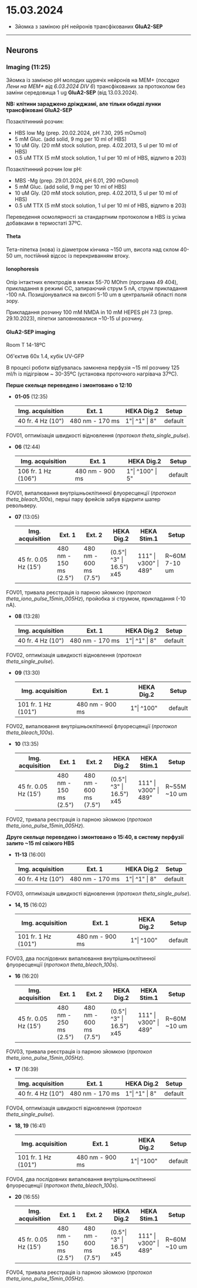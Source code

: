 15.03.2024
=========
- Зйомка з заміною pH нейронів трансфікованих __GluA2-SEP__

---

## Neurons
### Imaging (11:25)
Зйомка із заміною pH  молодих щурячіх нейронів на MEM+ (_посадка Лени на MEM+ від 6.03.2024 DIV 6_) трансфікованих за протоколом без заміни середовища 1 ug  __GluA2-SEP__ (від 13.03.2024).

__NB: клітини зараджено дріжджамі, але тільки обидві лунки трансфіковані GluA2-SEP__

Позаклітинний розчин:

- HBS low Mg (prep. 20.02.2024, pH 7.30,  295 mOsmol)
- 5 mM Gluc. (add solid, 9 mg per 10 ml of HBS)
- 10 uM Gly. (20 mM stock solution, prep. 4.02.2013, 5 ul per 10 ml of HBS)
- 0.5 uM TTX (5 mM stock solution, 1 ul per 10 ml of HBS, відлито в 203)

Позаклітинний розчин low pH:

- MBS -Mg  (prep. 29.01.2024, pH 6.01, 290 mOsmol)
- 5 mM Gluc. (add solid, 9 mg per 10 ml of HBS)
- 10 uM Gly. (20 mM stock solution, prep. 4.02.2013, 5 ul per 10 ml of HBS)
- 0.5 uM TTX (5 mM stock solution, 1 ul per 10 ml of HBS, відлито в 203)

Переведення осмолярності за стандартним протоколом в HBS із усіма добавками в термостаті 37ºC.

#### Theta

Тета-піпетка (нова) із діаметром кінчика ~150 um, висота над склом 40-50 um, постійний відсос із перекриванням втоку.

#### Ionophoresis

Опір інтактних електродів в межах 55-70 MOhm (програма 49 404), прикладання в режимі CC, запираючий струм 5 nA, струм прикладання -100 nA. Позиціонувалися на висоті 5-10 um в центральній області поля зору.

Прикладання розчину 100 mM NMDA in 10 mM HEPES pH 7.3 (prep. 29.10.2023), піпетки заповнювалися ~10-15 ul розчину.

#### GluA2-SEP imaging
Room T 14-18ºC

Об'єктив 60x 1.4,  кубік UV-GFP

В процесі роботи відбувалась замкнена перфузія ~15 ml розчину 125 ml/h із підігрівом ~ 30-35ºC (установка проточного нагрівача 37ºC).

__Перше скельце переведено і змонтовано о 12:10__

- __01-05__ (12:35)

  | Img. acquisition  | Ext. 1          | HEKA  Dig.2    | Setup   |
  | ----------------- | --------------- | -------------- | ------- |
  | 40 fr. 4 Hz (10") | 480 nm - 170 ms | 1"\| ^1" \| 8" | default |

FOV01, оптимізація швидкості відновлення (_протокол theta_single_pulse_).

- __06__ (12:44)

  | Img. acquisition    | Ext. 1          | HEKA  Dig.2      | Setup   |
  | ------------------- | --------------- | ---------------- | ------- |
  | 106 fr. 1 Hz (106") | 480 nm - 900 ms | 1"\| ^100" \| 5" | default |

FOV01, випалювання внутрішньоклітинної флуоресценції  (_протокол theta_bleach_100s_), перші пару фрейсів забув відкрити шатер револьверу.

- __07__ (13:05)

  | Img. acquisition     | Ext. 1                 | Ext. 2                 | HEKA  Dig.2               | HEKA Stim.1           | Setup         |
  | -------------------- | ---------------------- | ---------------------- | ------------------------- | --------------------- | ------------- |
  | 45 fr. 0.05 Hz (15') | 480 nm - 150 ms (2.5") | 480 nm - 600 ms (7.5") | (0.5"\| ^3" \| 16.5") x45 | 111" \| v300" \| 489" | R~60M 7-10 um |

FOV01, тривала реєстрація із парною зйомкою (_протокол theta_iono_pulse_15min_005Hz_), пройобка зі струмом, прикладання (-10 nA).

- __08__ (13:28)

  | Img. acquisition  | Ext. 1          | HEKA  Dig.2    | Setup   |
  | ----------------- | --------------- | -------------- | ------- |
  | 40 fr. 4 Hz (10") | 480 nm - 170 ms | 1"\| ^1" \| 8" | default |

FOV02, оптимізація швидкості відновлення (_протокол theta_single_pulse_).

- __09__ (13:30)

  | Img. acquisition    | Ext. 1          | HEKA  Dig.2 | Setup   |
  | ------------------- | --------------- | ----------- | ------- |
  | 101 fr. 1 Hz (101") | 480 nm - 900 ms | 1"\| ^100"  | default |

FOV02, випалювання внутрішньоклітинної флуоресценції  (_протокол theta_bleach_100s_).

- __10__ (13:35)

  | Img. acquisition     | Ext. 1                 | Ext. 2                 | HEKA  Dig.2               | HEKA Stim.1           | Setup        |
  | -------------------- | ---------------------- | ---------------------- | ------------------------- | --------------------- | ------------ |
  | 45 fr. 0.05 Hz (15') | 480 nm - 150 ms (2.5") | 480 nm - 600 ms (7.5") | (0.5"\| ^3" \| 16.5") x45 | 111" \| v300" \| 489" | R~55M ~10 um |

FOV02, тривала реєстрація із парною зйомкою (_протокол theta_iono_pulse_15min_005Hz_). 

__Друге скельце переведено і змонтовано о 15:40, в систему перфузії залито ~15 ml свіжого HBS__

- __11-13__ (16:00)

  | Img. acquisition  | Ext. 1          | HEKA  Dig.2    | Setup   |
  | ----------------- | --------------- | -------------- | ------- |
  | 40 fr. 4 Hz (10") | 480 nm - 170 ms | 1"\| ^1" \| 8" | default |

FOV03, оптимізація швидкості відновлення (_протокол theta_single_pulse_).

- __14, 15__ (16:02)

  | Img. acquisition    | Ext. 1          | HEKA  Dig.2 | Setup   |
  | ------------------- | --------------- | ----------- | ------- |
  | 101 fr. 1 Hz (101") | 480 nm - 900 ms | 1"\| ^100"  | default |

FOV03, два послідовних випалювання внутрішньоклітинної флуоресценції  (_протокол theta_bleach_100s_).

- __16__ (16:20)

  | Img. acquisition     | Ext. 1                 | Ext. 2                 | HEKA  Dig.2               | HEKA Stim.1           | Setup        |
  | -------------------- | ---------------------- | ---------------------- | ------------------------- | --------------------- | ------------ |
  | 45 fr. 0.05 Hz (15') | 480 nm - 250 ms (2.5") | 480 nm - 600 ms (7.5") | (0.5"\| ^3" \| 16.5") x45 | 111" \| v300" \| 489" | R~60M ~10 um |

FOV03, тривала реєстрація із парною зйомкою (_протокол theta_iono_pulse_15min_005Hz_). 

- __17__ (16:39)

  | Img. acquisition  | Ext. 1          | HEKA  Dig.2    | Setup   |
  | ----------------- | --------------- | -------------- | ------- |
  | 40 fr. 4 Hz (10") | 480 nm - 170 ms | 1"\| ^1" \| 8" | default |

FOV04, оптимізація швидкості відновлення (_протокол theta_single_pulse_).

- __18, 19__ (16:41)

  | Img. acquisition    | Ext. 1          | HEKA  Dig.2 | Setup   |
  | ------------------- | --------------- | ----------- | ------- |
  | 101 fr. 1 Hz (101") | 480 nm - 900 ms | 1"\| ^100"  | default |

FOV04, два послідовних випалювання внутрішньоклітинної флуоресценції  (_протокол theta_bleach_100s_).

- __20__ (16:55)

  | Img. acquisition     | Ext. 1                 | Ext. 2                 | HEKA  Dig.2               | HEKA Stim.1           | Setup        |
  | -------------------- | ---------------------- | ---------------------- | ------------------------- | --------------------- | ------------ |
  | 45 fr. 0.05 Hz (15') | 480 nm - 150 ms (2.5") | 480 nm - 600 ms (7.5") | (0.5"\| ^3" \| 16.5") x45 | 111" \| v300" \| 489" | R~60M ~10 um |

FOV04, тривала реєстрація із парною зйомкою (_протокол theta_iono_pulse_15min_005Hz_). 